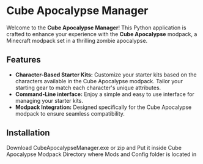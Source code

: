 # Cube Apocalypse Manager

Welcome to the **Cube Apocalypse Manager**! This Python application is crafted to enhance your experience with the **Cube Apocalypse** modpack, a Minecraft modpack set in a thrilling zombie apocalypse.

## Features

- **Character-Based Starter Kits:** Customize your starter kits based on the characters available in the Cube Apocalypse modpack. Tailor your starting gear to match each character's unique attributes.
- **Command-Line interface:** Enjoy a simple and easy to use interface for managing your starter kits.
- **Modpack Integration:** Designed specifically for the Cube Apocalypse modpack to ensure seamless compatibility.

## Installation

Download CubeApocalypseManager.exe or zip and Put it inside Cube Apocalypse Modpack Directory where Mods and Config folder is located in
